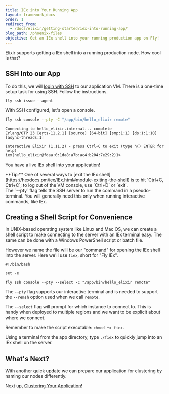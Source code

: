 ```yaml
---
title: IEx into Your Running App
layout: framework_docs
order: 1
redirect_from:
  - /docs/elixir/getting-started/iex-into-running-app/
blog_path: /phoenix-files
objective: Get an IEx shell into your running production app on Fly!
---
```


Elixir supports getting a IEx shell into a running production node. How cool is that?


## SSH Into our App

To do this, we will [login with SSH](/docs/flyctl/ssh/) to our
application VM. There is a one-time setup task for using SSH. Follow the instructions.

```
fly ssh issue --agent
```

With SSH configured, let's open a console.

```cmd
fly ssh console --pty -C "/app/bin/hello_elixir remote"
```
```output
Connecting to hello_elixir.internal... complete
Erlang/OTP 23 [erts-11.2.1] [source] [64-bit] [smp:1:1] [ds:1:1:10] [async-threads:1]

Interactive Elixir (1.11.2) - press Ctrl+C to exit (type h() ENTER for help)
iex(hello_elixir@fdaa:0:1da8:a7b:ac4:b204:7e29:2)1>
```
You have a live IEx shell into your application!

<div class="callout">
**Tip:** One of several ways to [exit the IEx shell](https://hexdocs.pm/iex/IEx.html#module-exiting-the-shell) is to hit `Ctrl+C, Ctrl+C`; to log out of the VM console, use `Ctrl+D` or `exit`.
</div>

<div class="callout">
The `--pty` flag tells the SSH server to run the command in a pseudo-terminal. You will generally need this only when running interactive commands, like IEx.
</div>

## Creating a Shell Script for Convenience

In UNIX-based operating system like Linux and Mac OS, we can create a shell script to make connecting to the server with an IEx terminal easy. The same can be done with a Windows PowerShell script or batch file.

However we name the file will be our "command" for opening the IEx shell into the server. Here we'll use `fiex`, short for "Fly IEx".

```shell
#!/bin/bash

set -e

fly ssh console --pty --select -C "/app/bin/hello_elixir remote"
```

The `--pty` flag supports our interactive terminal and is needed to support the `--remsh` option used when we call `remote`.

The `--select` flag will prompt for which instance to connect to. This is handy when deployed to multiple regions and we want to be explicit about where we connect.

Remember to make the script executable: `chmod +x fiex`.

Using a terminal from the app directory, type `./fiex` to quickly jump into an IEx shell on the server.

## What's Next?

With another quick update we can prepare our application for clustering by naming our nodes differently.

Next up, [Clustering Your Application](/docs/elixir/the-basics/clustering/)!
